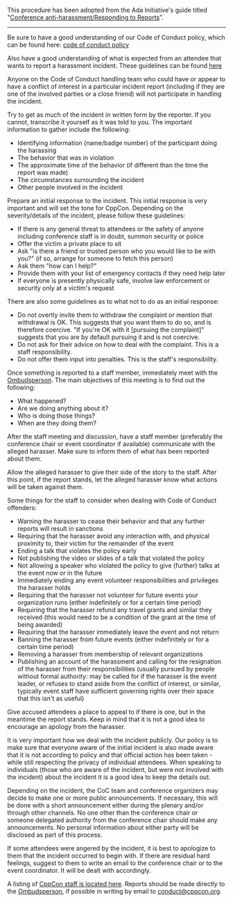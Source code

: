 This procedure has been adopted from the Ada Initiative's guide titled "[Conference anti-harassment/Responding to Reports](http://geekfeminism.wikia.com/wiki/Conference_anti-harassment/Responding_to_reports)”.

-------------------------------------------------------------------------------------------------
Be sure to have a good understanding of our Code of Conduct policy, which can be found here: [code of conduct policy](code_of_conduct.md)

Also have a good understanding of what is expected from an attendee that wants to report a harassment incident. These guidelines can be found [here](Attendee%20Procedure%20for%20incident%20handling.md)

Anyone on the Code of Conduct handling team who could have or appear to have a conflict of interest in a particular incident report (including if they are one of the involved parties or a close friend) will not participate in handling the incident.

Try to get as much of the incident in written form by the reporter. If you cannot, transcribe it yourself as it was told to you. The important information to gather include the following:

 - Identifying information (name/badge number) of the participant doing the harassing
 - The behavior that was in violation
 - The approximate time of the behavior (if different than the time the report was made)
 - The circumstances surrounding the incident
 - Other people involved in the incident

Prepare an initial response to the incident. This initial response is very important and will set the tone for CppCon. Depending on the severity/details of the incident, please follow these guidelines:

 - If there is any general threat to attendees or the safety of anyone including conference staff is in doubt, summon security or police
 - Offer the victim a private place to sit
 - Ask "is there a friend or trusted person who you would like to be with you?" (if so, arrange for someone to fetch this person)
 - Ask them "how can I help?"
 - Provide them with your list of emergency contacts if they need help later
 - If everyone is presently physically safe, involve law enforcement or security only at a victim's request

There are also some guidelines as to what not to do as an initial response:

 - Do not overtly invite them to withdraw the complaint or mention that withdrawal is OK. This suggests that you want them to do so, and is therefore coercive. "If you're OK with it [pursuing the complaint]" suggests that you are by default pursuing it and is not coercive.
 - Do not ask for their advice on how to deal with the complaint. This is a staff responsibility.
 - Do not offer them input into penalties. This is the staff's responsibility.

Once something is reported to a staff member, immediately meet with the [Ombudsperson](https://cppcon.org/ombudsperson/). The main objectives of this meeting is to find out the following:

 - What happened?
 - Are we doing anything about it?
 - Who is doing those things?
 - When are they doing them?

After the staff meeting and discussion, have a staff member (preferably the conference chair or event coordinator if available) communicate with the alleged harasser. Make sure to inform them of what has been reported about them.

Allow the alleged harasser to give their side of the story to the staff. After this point, if the report stands, let the alleged harasser know what actions will be taken against them.

Some things for the staff to consider when dealing with Code of Conduct offenders:

- Warning the harasser to cease their behavior and that any further reports will result in sanctions
- Requiring that the harasser avoid any interaction with, and physical proximity to, their victim for the remainder of the event
- Ending a talk that violates the policy early
- Not publishing the video or slides of a talk that violated the policy
- Not allowing a speaker who violated the policy to give (further) talks at the event now or in the future
- Immediately ending any event volunteer responsibilities and privileges the harasser holds
- Requiring that the harasser not volunteer for future events your organization runs (either indefinitely or for a certain time period)
- Requiring that the harasser refund any travel grants and similar they received (this would need to be a condition of the grant at the time of being awarded)
- Requiring that the harasser immediately leave the event and not return
- Banning the harasser from future events (either indefinitely or for a certain time period)
- Removing a harasser from membership of relevant organizations
- Publishing an account of the harassment and calling for the resignation of the harasser from their responsibilities (usually pursued by people without formal authority: may be called for if the harasser is the event leader, or refuses to stand aside from the conflict of interest, or similar, typically event staff have sufficient governing rights over their space that this isn't as useful)

Give accused attendees a place to appeal to if there is one, but in the meantime the report stands. Keep in mind that it is not a good idea to encourage an apology from the harasser.

It is very important how we deal with the incident publicly. Our policy is to make sure that everyone aware of the initial incident is also made aware that it is not according to policy and that official action has been taken - while still respecting the privacy of individual attendees.  When speaking to individuals (those who are aware of the incident, but were not involved with the incident) about the incident it is a good idea to keep the details out.

Depending on the incident, the CoC team and conference organizers may decide to make one or more public announcements. If necessary, this will be done with a short announcement either during the plenary and/or through other channels. No one other than the conference chair or someone delegated authority from the conference chair should make any announcements. No personal information about either party will be disclosed as part of this process.

If some attendees were angered by the incident, it is best to apologize to them that the incident occurred to begin with.  If there are residual hard feelings, suggest to them to write an email to the conference chair or to the event coordinator. It will be dealt with accordingly.

A listing of [CppCon staff is located here](https://cppcon.org/staff/).
Reports should be made directly to the [Ombudsperson](https://cppcon.org/ombudsperson/), if possible in writing by email to [conduct@cppcon.org](mailto:conduct@cppcon.org).
